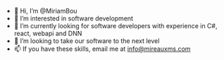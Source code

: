 - 👋 Hi, I’m @MiriamBou
- 👀 I’m interested in software development
- 🌱 I’m currently looking for software developers with experience in C#, react, webapi and DNN
- 💞️ I’m looking to take our software to the next level
- 📫 If you have these skills, email me at info@mireauxms.com

<!---
MiriamBou/MiriamBou is a ✨ special ✨ repository because its `README.md` (this file) appears on your GitHub profile.
You can click the Preview link to take a look at your changes.
--->
